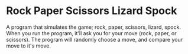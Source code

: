 # Rock Paper Scissors Lizard Spock
A program that simulates the game; rock, paper, scissors, lizard, spock.
When you run the program, it'll ask you for your move (rock, paper, or scissors). The program will randomly choose a move, and compare your move to it's move.
